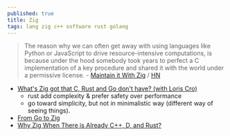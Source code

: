 ```yaml
---
published: true
title: Zig
tags: lang zig c++ software rust golang
---
```

> The reason why we can often get away with using languages like Python or JavaScript to drive resource-intensive computations, is because under the hood somebody took years to perfect a C implementation of a key procedure and shared it with the world under a permissive license. - [Maintain it With Zig](https://kristoff.it/blog/maintain-it-with-zig/) / [HN](https://news.ycombinator.com/item?id=28458713)

- [What's Zig got that C, Rust and Go don't have? (with Loris Cro)](https://www.youtube.com/watch?v=5_oqWE9otaE)
	- rust add complexity & prefer safety over performance
    - go toward simplicity, but not in minimalistic way (different way of seeing things).
- [From Go to Zig](https://c7.se/from-go-to-zig/)
- [Why Zig When There is Already C++, D, and Rust?](https://ziglang.org/learn/why_zig_rust_d_cpp/)
